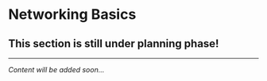 # Networking Basics

## This section is still under planning phase!

---

*Content will be added soon...*
